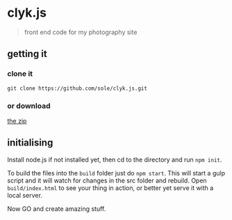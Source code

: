 # clyk.js

> front end code for my photography site

## getting it

### clone it

`git clone https://github.com/sole/clyk.js.git`

### or download

[the zip](https://github.com/sole/clyk.js/archive/master.zip)

## initialising

Install node.js if not installed yet, then cd to the directory and run `npm init`.

To build the files into the `build` folder just do `npm start`. This will start a gulp script and it will watch for changes in the src folder and rebuild. Open `build/index.html` to see your thing in action, or better yet serve it with a local server.

Now GO and create amazing stuff.
